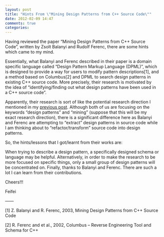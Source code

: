 ```yaml
---
layout: post
title: "Hints From \"Mining Design Patterns from C++ Source Code\""
date: 2012-02-09 14:47
comments: true
categories: 
---
```

Having reviewed the paper “Mining Design Patterns from C++ Source Code”, written by Zsolt Balanyi and Rudolf Ferenc, there are some hints which came to my mind.

Essentially, what Balanyi and Ferenc described in their paper is a domain specific language called “Design Pattern Markup Language (DPML)”, which is designed to provide a way for users to modify pattern descriptions[1], and a method based on Columbus[2] and DPML to search design patterns in existing C++ source code. More precisely, their research is motivated by the idea of “identifying/finding out what design patterns have been used in a C++ source code”.

<!--more-->
Apparently, their research is sort of like the potential research direction I mentioned in my [previous post](http://feifeihang.github.com/blog/2012/02/09/text-mining-the-state-of-the-art-and-future-research-direction/ "link"). Although both of us are focusing on the keywords “design patterns” and “mining” (suppose that this will be my exact research direction), there is a significant difference here as Balanyi and Ferenc are attempting to “extract” design patterns in source code while I am thinking about to “refactor/transform” source code into design patterns.

So, the hints/lessons that I got/learnt from their works are:

When trying to describe a design pattern, a specifically designed schema or language may be helpful.
Alternatively, in order to make the research to be more focused on specific things, only a small group of design patterns will be concentrated on.
Finally, thanks to Balanyi and Ferenc. There are such a lot I can learn from their contributions.

Cheers!!!

Feifei

——

[1] Z. Balanyi and R. Ferenc, 2003, Mining Design Patterns from C++ Source Code

[2] R. Ferenc and et al., 2002, Columbus – Reverse Engineering Tool and Schema for C++


